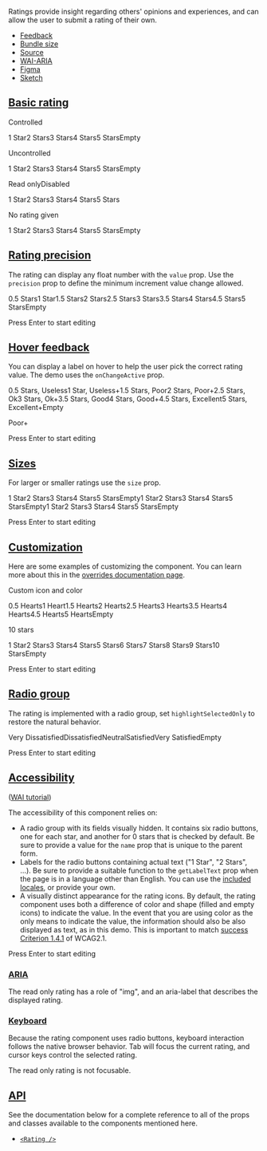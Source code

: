 Ratings provide insight regarding others' opinions and experiences, and can allow the user to submit a rating of their own.

-   [Feedback](https://github.com/mui/material-ui/labels/component%3A%20rating)
-   [Bundle size](https://bundlephobia.com/package/@mui/material@latest "Scroll down to 'Exports Analysis' for a more detailed report.")
-   [Source](https://github.com/mui/material-ui/tree/v6.4.11/packages/mui-material/src/Rating)
-   [WAI-ARIA](https://www.w3.org/WAI/tutorials/forms/custom-controls/#a-star-rating)
-   [Figma](https://mui.com/store/items/figma-react/?utm_source=docs&utm_medium=referral&utm_campaign=component-link-header)
-   [Sketch](https://mui.com/store/items/sketch-react/?utm_source=docs&utm_medium=referral&utm_campaign=component-link-header)

## [Basic rating](https://v6.mui.com/material-ui/all-components/#basic-rating)

Controlled

1 Star2 Stars3 Stars4 Stars5 StarsEmpty

Uncontrolled

1 Star2 Stars3 Stars4 Stars5 StarsEmpty

Read onlyDisabled

1 Star2 Stars3 Stars4 Stars5 Stars

No rating given

1 Star2 Stars3 Stars4 Stars5 StarsEmpty

## [Rating precision](https://v6.mui.com/material-ui/all-components/#rating-precision)

The rating can display any float number with the `value` prop. Use the `precision` prop to define the minimum increment value change allowed.

0.5 Stars1 Star1.5 Stars2 Stars2.5 Stars3 Stars3.5 Stars4 Stars4.5 Stars5 StarsEmpty

Press Enter to start editing

## [Hover feedback](https://v6.mui.com/material-ui/all-components/#hover-feedback)

You can display a label on hover to help the user pick the correct rating value. The demo uses the `onChangeActive` prop.

0.5 Stars, Useless1 Star, Useless+1.5 Stars, Poor2 Stars, Poor+2.5 Stars, Ok3 Stars, Ok+3.5 Stars, Good4 Stars, Good+4.5 Stars, Excellent5 Stars, Excellent+Empty

Poor+

Press Enter to start editing

## [Sizes](https://v6.mui.com/material-ui/all-components/#sizes)

For larger or smaller ratings use the `size` prop.

1 Star2 Stars3 Stars4 Stars5 StarsEmpty1 Star2 Stars3 Stars4 Stars5 StarsEmpty1 Star2 Stars3 Stars4 Stars5 StarsEmpty

Press Enter to start editing

## [Customization](https://v6.mui.com/material-ui/all-components/#customization)

Here are some examples of customizing the component. You can learn more about this in the [overrides documentation page](https://v6.mui.com/material-ui/customization/how-to-customize/).

Custom icon and color

0.5 Hearts1 Heart1.5 Hearts2 Hearts2.5 Hearts3 Hearts3.5 Hearts4 Hearts4.5 Hearts5 HeartsEmpty

10 stars

1 Star2 Stars3 Stars4 Stars5 Stars6 Stars7 Stars8 Stars9 Stars10 StarsEmpty

Press Enter to start editing

## [Radio group](https://v6.mui.com/material-ui/all-components/#radio-group)

The rating is implemented with a radio group, set `highlightSelectedOnly` to restore the natural behavior.

Very DissatisfiedDissatisfiedNeutralSatisfiedVery SatisfiedEmpty

Press Enter to start editing

## [Accessibility](https://v6.mui.com/material-ui/all-components/#accessibility)

([WAI tutorial](https://www.w3.org/WAI/tutorials/forms/custom-controls/#a-star-rating))

The accessibility of this component relies on:

-   A radio group with its fields visually hidden. It contains six radio buttons, one for each star, and another for 0 stars that is checked by default. Be sure to provide a value for the `name` prop that is unique to the parent form.
-   Labels for the radio buttons containing actual text ("1 Star", "2 Stars", …). Be sure to provide a suitable function to the `getLabelText` prop when the page is in a language other than English. You can use the [included locales](https://v6.mui.com/material-ui/guides/localization/), or provide your own.
-   A visually distinct appearance for the rating icons. By default, the rating component uses both a difference of color and shape (filled and empty icons) to indicate the value. In the event that you are using color as the only means to indicate the value, the information should also be also displayed as text, as in this demo. This is important to match [success Criterion 1.4.1](https://www.w3.org/TR/WCAG21/#use-of-color) of WCAG2.1.

Press Enter to start editing

### [ARIA](https://v6.mui.com/material-ui/all-components/#aria)

The read only rating has a role of "img", and an aria-label that describes the displayed rating.

### [Keyboard](https://v6.mui.com/material-ui/all-components/#keyboard)

Because the rating component uses radio buttons, keyboard interaction follows the native browser behavior. Tab will focus the current rating, and cursor keys control the selected rating.

The read only rating is not focusable.

## [API](https://v6.mui.com/material-ui/all-components/#api)

See the documentation below for a complete reference to all of the props and classes available to the components mentioned here.

-   [`<Rating />`](https://v6.mui.com/material-ui/api/rating/)